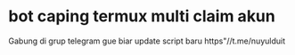 # bot caping termux multi claim akun
Gabung di grup telegram gue biar update script baru
https"//t.me/nuyulduit
